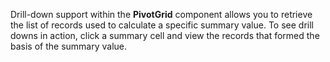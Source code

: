Drill-down support within the **PivotGrid** component allows you to&nbsp;retrieve the list of&nbsp;records used to&nbsp;calculate a&nbsp;specific summary value. To&nbsp;see drill downs in&nbsp;action, click a&nbsp;summary cell and view the records that formed the basis of&nbsp;the summary value.